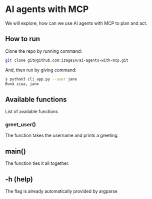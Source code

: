 # AI agents with MCP

We will explore, how can we use AI agents with MCP to plan and act.

## How to run

Clone the repo by running command:

```bash
git clone git@github.com:izage14/ai-agents-with-mcp.git
```

And, then run by giving command:

```bash
$ python3 cli_app.py --user jane
Bună ziua, jane
```

## Available functions

List of available functions

### greet_user()

The function takes the username and prints a greeting.

## main()

The function ties it all together.

## -h (help)

The flag is already automatically provided by argparse
